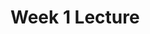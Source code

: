 <!DOCTYPE html>
<html lang="en>
<!-- declaring doctype as html and setting lanugage to english -->
  
<head>
<meta charset="UTF-8">
<!-- Telling the browser to parse the markup into multiple languages -->
<!-- <title>Week 1 Lecture</title> -->
<link rel="stylesheet" href="https://github.com/wendileee/Web-Programming-092023/blob/main/Web-Programming%20Lab/style.css"/>
</head>

<body>
<h1>Week 1 Lecture</h1>


